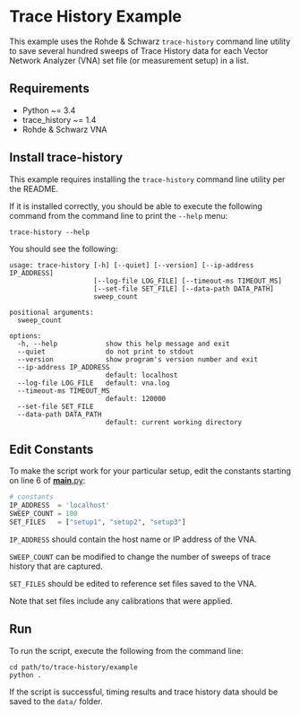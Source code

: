# Trace History Example

This example uses the Rohde & Schwarz `trace-history` command line utility to save several hundred sweeps of Trace History data for each Vector Network Analyzer (VNA) set file (or measurement setup) in a list.

## Requirements

-   Python        ~= 3.4
-   trace_history ~= 1.4
-   Rohde & Schwarz VNA

## Install trace-history

This example requires installing the `trace-history` command line utility per the README.

If it is installed correctly, you should be able to execute the following command from the command line to print the `--help` menu:

`trace-history --help`

You should see the following:

```comment
usage: trace-history [-h] [--quiet] [--version] [--ip-address IP_ADDRESS]
                     [--log-file LOG_FILE] [--timeout-ms TIMEOUT_MS]
                     [--set-file SET_FILE] [--data-path DATA_PATH]
                     sweep_count

positional arguments:
  sweep_count

options:
  -h, --help            show this help message and exit
  --quiet               do not print to stdout
  --version             show program's version number and exit
  --ip-address IP_ADDRESS
                        default: localhost
  --log-file LOG_FILE   default: vna.log
  --timeout-ms TIMEOUT_MS
                        default: 120000
  --set-file SET_FILE
  --data-path DATA_PATH
                        default: current working directory
```

## Edit Constants

To make the script work for your particular setup, edit the constants starting on line 6 of [__main__.py](./__main__.py):

```python
# constants
IP_ADDRESS  = 'localhost'
SWEEP_COUNT = 100
SET_FILES   = ["setup1", "setup2", "setup3"]
```

`IP_ADDRESS` should contain the host name or IP address of the VNA.

`SWEEP_COUNT` can be modified to change the number of sweeps of trace history that are captured.

`SET_FILES` should be edited to reference set files saved to the VNA.

Note that set files include any calibrations that were applied.

## Run

To run the script, execute the following from the command line:

```shell
cd path/to/trace-history/example
python .
```

If the script is successful, timing results and trace history data should be saved to the `data/` folder.
